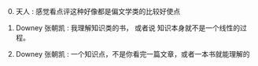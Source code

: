 0. 天人 : 感觉看点评这种好像都是偏文学类的比较好使点

1. Downey 张朝凯 : 我理解知识类的书， 或者说 知识本身就不是一个线性的过程。

2. Downey 张朝凯 : 一个知识点，不是你看完一篇文章，或者一本书就能理解的

